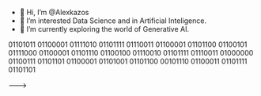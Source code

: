 - 👋 Hi, I’m @Alexkazos
- 👀 I’m interested Data Science and in Artificial Inteligence.
- 🌱 I’m currently exploring the world of Generative AI.
 <!---
- 🧑🏻‍💻 My Go-to languages are Python, R, and Dart, but I also know some Html, Css and Javascript.
--->
<!---
- 📫 How to reach me --> 01101011 01100001 01111010 01101111 01110011 01100001 01101100 01100101 01111000 01100001 01101110 01100100 01110010 01101111 01110011 01000000 01100111 01101101 01100001 01101001 01101100 00101110 01100011 01101111 01101101
--->

<!---
Alexkazos/Alexkazos is a ✨ special ✨ repository because its `README.md` (this file) appears on your GitHub profile.
You can click the Preview link to take a look at your changes.
--->

